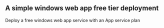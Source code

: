 ##   A simple windows web app free tier deployment

Deploy a free windows web app service with an App service plan
